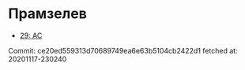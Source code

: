 # Прамзелев
- [29: AC](29.md)

Commit: ce20ed559313d70689749ea6e63b5104cb2422d1
 fetched at: 20201117-230240
